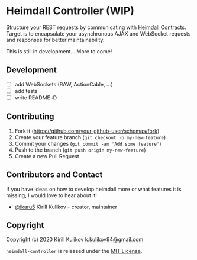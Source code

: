 # Heimdall Controller (WIP)

Structure your REST requests by communicating with [Heimdall Contracts](https://github.com/ikaru5/heimdall-contract).
Target is to encapsulate your asynchronous AJAX and WebSocket requests and responses for better maintainability.

This is still in development... More to come!

## Development

- [ ] add WebSockets (RAW, ActionCable, ...)
- [ ] add tests
- [ ] write README :D

## Contributing

1. Fork it (<https://github.com/your-github-user/schemas/fork>)
2. Create your feature branch (`git checkout -b my-new-feature`)
3. Commit your changes (`git commit -am 'Add some feature'`)
4. Push to the branch (`git push origin my-new-feature`)
5. Create a new Pull Request

## Contributors and Contact

If you have ideas on how to develop heimdall more or what features it is missing, I would love to hear about it!

- [@ikaru5](https://github.com/ikaru5) Kirill Kulikov - creator, maintainer

## Copyright

Copyright (c) 2020 Kirill Kulikov <k.kulikov94@gmail.com>

`heimdall-controller` is released under the [MIT License](http://www.opensource.org/licenses/MIT).